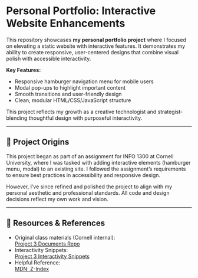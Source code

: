 # Personal Portfolio: Interactive Website Enhancements

This repository showcases **my personal portfolio project** where I focused on elevating a static website with interactive features. It demonstrates my ability to create responsive, user-centered designs that combine visual polish with accessible interactivity.

**Key Features:**
- Responsive hamburger navigation menu for mobile users
- Modal pop-ups to highlight important content
- Smooth transitions and user-friendly design
- Clean, modular HTML/CSS/JavaScript structure

This project reflects my growth as a creative technologist and strategist- blending thoughtful design with purposeful interactivity.

---

## 🏫 Project Origins

This project began as part of an assignment for INFO 1300 at Cornell University, where I was tasked with adding interactive elements (hamburger menu, modal) to an existing site. I followed the assignment’s requirements to ensure best practices in accessibility and responsive design.

However, I’ve since refined and polished the project to align with my personal aesthetic and professional standards. All code and design decisions reflect my own work and vision.

---

## 📁 Resources & References

- Original class materials (Cornell internal):  
  [Project 3 Documents Repo](https://github.coecis.cornell.edu/info1300-spring25/info1300-2025sp-resources/tree/main/assignments/project3)
- Interactivity Snippets:  
  [Project 3 Interactivity Snippets](https://github.coecis.cornell.edu/info1300-spring25/info1300-2025sp-resources/tree/main/assignments/project3/p3-interactivity-snippets.md)
- Helpful Reference:  
  [MDN: Z-Index](https://developer.mozilla.org/en-US/docs/Web/CSS/z-index)

